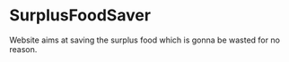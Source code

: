 # SurplusFoodSaver
Website aims at saving the surplus food which is gonna be wasted for no reason. 
